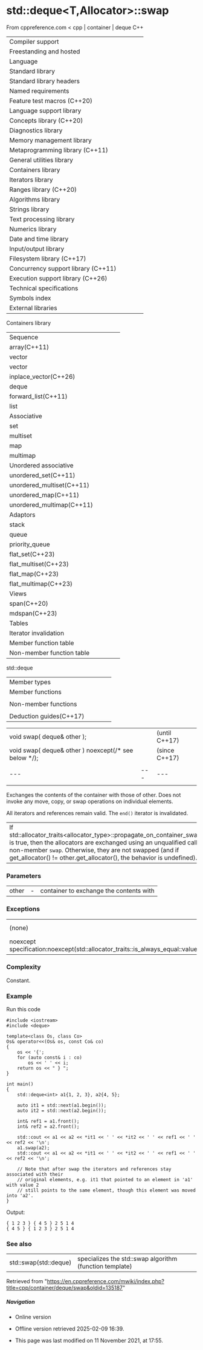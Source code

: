 # std::deque<T,Allocator>::swap

From cppreference.com
< cpp‎ | container‎ | deque
C++

|  |  |  |  |  |
| --- | --- | --- | --- | --- |
| Compiler support | | | | |
| Freestanding and hosted | | | | |
| Language | | | | |
| Standard library | | | | |
| Standard library headers | | | | |
| Named requirements | | | | |
| Feature test macros (C++20) | | | | |
| Language support library | | | | |
| Concepts library (C++20) | | | | |
| Diagnostics library | | | | |
| Memory management library | | | | |
| Metaprogramming library (C++11) | | | | |
| General utilities library | | | | |
| Containers library | | | | |
| Iterators library | | | | |
| Ranges library (C++20) | | | | |
| Algorithms library | | | | |
| Strings library | | | | |
| Text processing library | | | | |
| Numerics library | | | | |
| Date and time library | | | | |
| Input/output library | | | | |
| Filesystem library (C++17) | | | | |
| Concurrency support library (C++11) | | | | |
| Execution support library (C++26) | | | | |
| Technical specifications | | | | |
| Symbols index | | | | |
| External libraries | | | | |

Containers library

|  |  |  |  |  |
| --- | --- | --- | --- | --- |
| Sequence | | | | |
| array(C++11) | | | | |
| vector | | | | |
| vector<bool> | | | | |
| inplace_vector(C++26) | | | | |
| deque | | | | |
| forward_list(C++11) | | | | |
| list | | | | |
| Associative | | | | |
| set | | | | |
| multiset | | | | |
| map | | | | |
| multimap | | | | |
| Unordered associative | | | | |
| unordered_set(C++11) | | | | |
| unordered_multiset(C++11) | | | | |
| unordered_map(C++11) | | | | |
| unordered_multimap(C++11) | | | | |
| Adaptors | | | | |
| stack | | | | |
| queue | | | | |
| priority_queue | | | | |
| flat_set(C++23) | | | | |
| flat_multiset(C++23) | | | | |
| flat_map(C++23) | | | | |
| flat_multimap(C++23) | | | | |
| Views | | | | |
| span(C++20) | | | | |
| mdspan(C++23) | | | | |
| Tables | | | | |
| Iterator invalidation | | | | |
| Member function table | | | | |
| Non-member function table | | | | |

std::deque

|  |  |  |  |  |
| --- | --- | --- | --- | --- |
| Member types | | | | |
| Member functions | | | | |
| |  |  |  |  |  | | --- | --- | --- | --- | --- | | deque::deque | | | | | | deque::~deque | | | | | | deque::operator= | | | | | | deque::assign | | | | | | deque::assign_range(C++23) | | | | | | deque::get_allocator | | | | | | Element access | | | | | | deque::at | | | | | | [deque::operator[]](operator_at.html "cpp/container/deque/operator at") | | | | | | deque::front | | | | | | deque::back | | | | | | Iterators | | | | | | deque::begindeque::cbegin(C++11) | | | | | | deque::enddeque::cend(C++11) | | | | | | deque::rbegindeque::crbegin(C++11) | | | | | | deque::renddeque::crend(C++11) | | | | | |  | | | | | | |  |  |  |  |  | | --- | --- | --- | --- | --- | | Capacity | | | | | | deque::empty | | | | | | deque::size | | | | | | deque::max_size | | | | | | deque::shrink_to_fit(DR\*) | | | | | | Modifiers | | | | | | deque::clear | | | | | | deque::insert | | | | | | deque::insert_range(C++23) | | | | | | deque::emplace | | | | | | deque::erase | | | | | | deque::push_front | | | | | | deque::emplace_front(C++11) | | | | | | deque::prepend_range(C++23) | | | | | | deque::pop_front | | | | | | deque::push_back | | | | | | deque::emplace_back(C++11) | | | | | | deque::append_range(C++23) | | | | | | deque::pop_back | | | | | | deque::resize | | | | | | ****deque::swap**** | | | | | |
| Non-member functions | | | | |
| |  |  |  |  |  | | --- | --- | --- | --- | --- | | operator==operator<=>(C++20) | | | | | | swap(std::deque) | | | | | | erase(std::deque)erase_if(std::deque)(C++20)(C++20) | | | | | | |  |  |  |  |  | | --- | --- | --- | --- | --- | | operator!=operator<operator>operator<=operator>=(until C++20)(until C++20)(until C++20)(until C++20)(until C++20) | | | | | |
| Deduction guides(C++17) | | | | |

|  |  |  |
| --- | --- | --- |
| void swap( deque& other ); |  | (until C++17) |
| void swap( deque& other ) noexcept(/\* see below \*/); |  | (since C++17) |
|  |  |  |
| --- | --- | --- |
|  |  |  |

Exchanges the contents of the container with those of other. Does not invoke any move, copy, or swap operations on individual elements.

All iterators and references remain valid. The `end()` iterator is invalidated.

|  |  |
| --- | --- |
| If std::allocator_traits<allocator_type>::propagate_on_container_swap::value is true, then the allocators are exchanged using an unqualified call to non-member `swap`. Otherwise, they are not swapped (and if get_allocator() != other.get_allocator(), the behavior is undefined). | (since C++11) |

### Parameters

|  |  |  |
| --- | --- | --- |
| other | - | container to exchange the contents with |

### Exceptions

|  |  |
| --- | --- |
| (none) | (until C++17) |
| noexcept specification:noexcept(std::allocator_traits<Allocator>::is_always_equal::value) | (since C++17) |

### Complexity

Constant.

### Example

Run this code

```
#include <iostream>
#include <deque>
 
template<class Os, class Co>
Os& operator<<(Os& os, const Co& co)
{
    os << '{';
    for (auto const& i : co)
        os << ' ' << i;
    return os << " } ";
}
 
int main()
{
    std::deque<int> a1{1, 2, 3}, a2{4, 5};
 
    auto it1 = std::next(a1.begin());
    auto it2 = std::next(a2.begin());
 
    int& ref1 = a1.front();
    int& ref2 = a2.front();
 
    std::cout << a1 << a2 << *it1 << ' ' << *it2 << ' ' << ref1 << ' ' << ref2 << '\n';
    a1.swap(a2);
    std::cout << a1 << a2 << *it1 << ' ' << *it2 << ' ' << ref1 << ' ' << ref2 << '\n';
 
    // Note that after swap the iterators and references stay associated with their
    // original elements, e.g. it1 that pointed to an element in 'a1' with value 2
    // still points to the same element, though this element was moved into 'a2'.
}

```

Output:

```
{ 1 2 3 } { 4 5 } 2 5 1 4
{ 4 5 } { 1 2 3 } 2 5 1 4

```

### See also

|  |  |
| --- | --- |
| std::swap(std::deque) | specializes the std::swap algorithm   (function template) |

Retrieved from "<https://en.cppreference.com/mwiki/index.php?title=cpp/container/deque/swap&oldid=135187>"

##### Navigation

- Online version
- Offline version retrieved 2025-02-09 16:39.

- This page was last modified on 11 November 2021, at 17:55.
